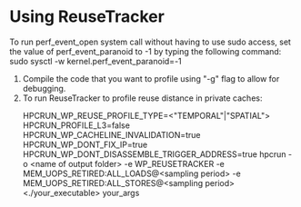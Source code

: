 Using ReuseTracker
==================
To run perf_event_open system call without having to use sudo access,
set the value of perf_event_paranoid to -1 by typing the following command:
sudo sysctl -w kernel.perf_event_paranoid=-1

<ol type="1">
<li> Compile the code that you want to profile using "-g" flag to allow for debugging.</li>

<li> To run ReuseTracker to profile reuse distance in private caches: 

HPCRUN_WP_REUSE_PROFILE_TYPE=\<"TEMPORAL"\|"SPATIAL"\> HPCRUN_PROFILE_L3=false HPCRUN_WP_CACHELINE_INVALIDATION=true HPCRUN_WP_DONT_FIX_IP=true HPCRUN_WP_DONT_DISASSEMBLE_TRIGGER_ADDRESS=true hpcrun -o \<name of output folder\> -e WP_REUSETRACKER -e MEM_UOPS_RETIRED:ALL_LOADS@\<sampling period\> -e MEM_UOPS_RETIRED:ALL_STORES@\<sampling period\> <./your_executable> your_args
</li>
</ol>



